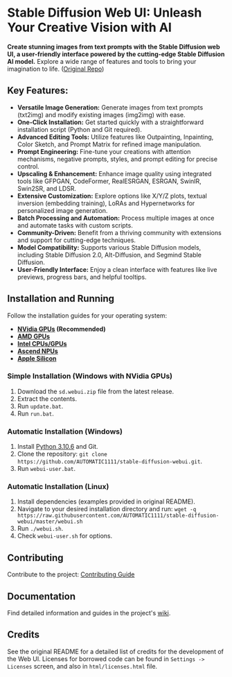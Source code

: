 # Stable Diffusion Web UI: Unleash Your Creative Vision with AI

**Create stunning images from text prompts with the Stable Diffusion web UI, a user-friendly interface powered by the cutting-edge Stable Diffusion AI model.** Explore a wide range of features and tools to bring your imagination to life. ([Original Repo](https://github.com/AUTOMATIC1111/stable-diffusion-webui))

## Key Features:

*   **Versatile Image Generation:** Generate images from text prompts (txt2img) and modify existing images (img2img) with ease.
*   **One-Click Installation:** Get started quickly with a straightforward installation script (Python and Git required).
*   **Advanced Editing Tools:** Utilize features like Outpainting, Inpainting, Color Sketch, and Prompt Matrix for refined image manipulation.
*   **Prompt Engineering:** Fine-tune your creations with attention mechanisms, negative prompts, styles, and prompt editing for precise control.
*   **Upscaling & Enhancement:** Enhance image quality using integrated tools like GFPGAN, CodeFormer, RealESRGAN, ESRGAN, SwinIR, Swin2SR, and LDSR.
*   **Extensive Customization:** Explore options like X/Y/Z plots, textual inversion (embedding training), LoRAs and Hypernetworks for personalized image generation.
*   **Batch Processing and Automation:** Process multiple images at once and automate tasks with custom scripts.
*   **Community-Driven:** Benefit from a thriving community with extensions and support for cutting-edge techniques.
*   **Model Compatibility:** Supports various Stable Diffusion models, including Stable Diffusion 2.0, Alt-Diffusion, and Segmind Stable Diffusion.
*   **User-Friendly Interface:** Enjoy a clean interface with features like live previews, progress bars, and helpful tooltips.

## Installation and Running

Follow the installation guides for your operating system:

*   **[NVidia GPUs](https://github.com/AUTOMATIC1111/stable-diffusion-webui/wiki/Install-and-Run-on-NVidia-GPUs) (Recommended)**
*   **[AMD GPUs](https://github.com/AUTOMATIC1111/stable-diffusion-webui/wiki/Install-and-Run-on-AMD-GPUs)**
*   **[Intel CPUs/GPUs](https://github.com/openvinotoolkit/stable-diffusion-webui/wiki/Installation-on-Intel-Silicon)**
*   **[Ascend NPUs](https://github.com/wangshuai09/stable-diffusion-webui/wiki/Install-and-run-on-Ascend-NPUs)**
*   **[Apple Silicon](https://github.com/AUTOMATIC1111/stable-diffusion-webui/wiki/Installation-on-Apple-Silicon)**

### Simple Installation (Windows with NVidia GPUs)

1.  Download the `sd.webui.zip` file from the latest release.
2.  Extract the contents.
3.  Run `update.bat`.
4.  Run `run.bat`.

### Automatic Installation (Windows)

1.  Install [Python 3.10.6](https://www.python.org/downloads/release/python-3106/) and Git.
2.  Clone the repository: `git clone https://github.com/AUTOMATIC1111/stable-diffusion-webui.git`.
3.  Run `webui-user.bat`.

### Automatic Installation (Linux)

1.  Install dependencies (examples provided in original README).
2.  Navigate to your desired installation directory and run: `wget -q https://raw.githubusercontent.com/AUTOMATIC1111/stable-diffusion-webui/master/webui.sh`
3.  Run `./webui.sh`.
4.  Check `webui-user.sh` for options.

## Contributing

Contribute to the project: [Contributing Guide](https://github.com/AUTOMATIC1111/stable-diffusion-webui/wiki/Contributing)

## Documentation

Find detailed information and guides in the project's [wiki](https://github.com/AUTOMATIC1111/stable-diffusion-webui/wiki).

## Credits

See the original README for a detailed list of credits for the development of the Web UI.  Licenses for borrowed code can be found in `Settings -> Licenses` screen, and also in `html/licenses.html` file.